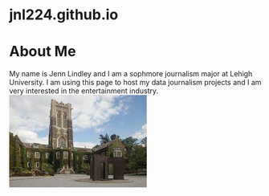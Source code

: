 # jnl224.github.io
# About Me
My name is Jenn Lindley and I am a sophmore journalism major at Lehigh University. I am using this page to host my data journalism projects and I am very interested in the entertainment industry. 
![image](https://github.com/jnl224/jnl224.github.io/blob/main/download.jpg?raw=true)
